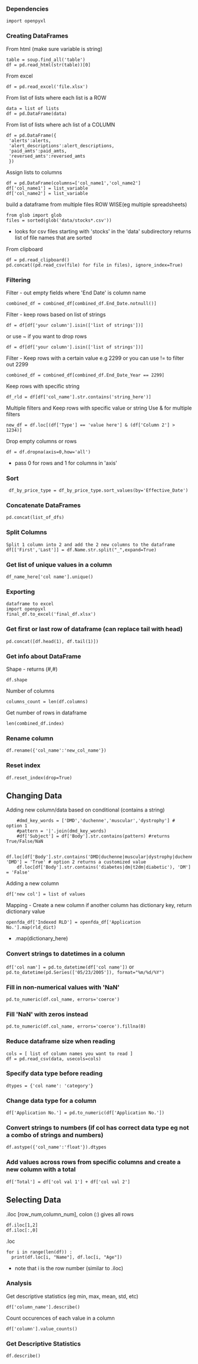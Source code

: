 ### Dependencies
`import openpyxl`

### Creating DataFrames
From html (make sure variable is string)
```
table = soup.find_all('table')
df = pd.read_html(str(table))[0]
```

From excel
```
df = pd.read_excel('file.xlsx')
```

From list of lists where each list is a ROW
```
data = list of lists
df = pd.DataFrame(data)
```

From list of lists where ach list of a COLUMN
```
df = pd.DataFrame({
 'alerts':alerts,
 'alert_descriptions':alert_descriptions,
 'paid_amts':paid_amts,
 'reversed_amts':reversed_amts
 })
```

Assign lists to columns
```
df = pd.DataFrame(columns=['col_name1','col_name2']
df['col_name1'] = list_variable
df['col_name2'] = list_variable
```

build a dataframe from multiple files ROW WISE(eg multiple spreadsheets)
```
from glob import glob
files = sorted(glob('data/stocks*.csv'))
```
- looks for csv files starting with 'stocks' in the 'data' subdirectory
returns list of file names that are sorted

From clipboard
```
df = pd.read_clipboard()
pd.concat((pd.read_csv(file) for file in files), ignore_index=True)
```

### Filtering
Filter - out empty fields where 'End Date' is column name
```
combined_df = combined_df[combined_df.End_Date.notnull()]
```

Filter - keep rows based on list of strings
```
df = df[df['your column'].isin(['list of strings'])]
```
or use ~ if you want to drop rows
```
df = df[df['your column'].isin(['list of strings'])]
```

Filter - Keep rows with a certain value e.g 2299 or you can use != to filter out 2299
```
combined_df = combined_df[combined_df.End_Date_Year == 2299]
```

Keep rows with specific string
```
df_rld = df[df['col_name'].str.contains('string_here')]
```

Multiple filters and Keep rows with specific value or string
Use & for multiple filters
```
new_df = df.loc[(df['Type'] == 'value here'] & (df['Column 2'] > 1234)]
```

Drop empty columns or rows
```
df = df.dropna(axis=0,how='all')
```
- pass 0 for rows and 1 for columns in 'axis'


### Sort
` df_by_price_type = df_by_price_type.sort_values(by='Effective_Date')`
 
### Concatenate DataFrames
`pd.concat(list_of_dfs)`

### Split Columns
```
Split 1 column into 2 and add the 2 new columns to the dataframe
df[['First','Last']] = df.Name.str.split("_",expand=True)
```

### Get list of unique values in a column
`df_name_here['col name'].unique()`

### Exporting
```
dataframe to excel
import openpyxl
final_df.to_excel('final_df.xlsx')
```

### Get first or last row of dataframe (can replace tail with head)
```
pd.concat([df.head(1), df.tail(1)])
```

### Get info about DataFrame
Shape - returns (#,#)
```
df.shape
```

Number of columns
```
columns_count = len(df.columns)
```

Get number of rows in dataframe
```
len(combined_df.index)
```

### Rename column
`df.rename({'col_name':'new_col_name'})`

### Reset index
`df.reset_index(drop=True)`

## Changing Data

Adding new column/data based on conditional (contains a string)
```
    #dmd_key_words = ['DMD','duchenne','muscular','dystrophy'] # option 1
    #pattern = '|'.join(dmd_key_words)
    #df['Subject'] = df['Body'].str.contains(pattern) #returns True/False/NaN
```
```
    df.loc[df['Body'].str.contains('DMD|duchenne|muscular|dystrophy|duchennes'), 'DMD'] = 'True' # option 2 returns a customized value
    df.loc[df['Body'].str.contains('diabetes|dm|t2dm|diabetic'), 'DM'] = 'False'
 ```

Adding a new column
```
df['new col'] = list of values
```

Mapping - Create a new column if another column has dictionary key, return dictionary value
```
openfda_df['Indexed RLD'] = openfda_df['Application No.'].map(rld_dict)
```
- .map(dictionary_here)

### Convert strings to datetimes in a column
`df['col nam'] = pd.to_datetime(df['col name'])`
or
`pd.to_datetime(pd.Series(['05/23/2005']), format="%m/%d/%Y")`

### Fill in non-numerical values with 'NaN'
`pd.to_numeric(df.col_name, errors='coerce')`

### Fill 'NaN' with zeros instead
`pd.to_numeric(df.col_name, errors='coerce').fillna(0)`

### Reduce dataframe size when reading
```
cols = [ list of column names you want to read ]
df = pd.read_csv(data, usecols=cols)
```

### Specify data type before reading
`dtypes = {'col name': 'category'}`

### Change data type for a column
```
df['Application No.'] = pd.to_numeric(df['Application No.'])
```

### Convert strings to numbers (if col has correct data type eg not a combo of strings and numbers)
`df.astype({'col_name':'float'}).dtypes`

### Add values across rows from specific columns and create a new column with a total
`df['Total'] = df['col val 1'] + df['col val 2']`

## Selecting Data
.iloc
[row_num,column_num], colon (:) gives all rows
```
df.iloc[1,2]
df.iloc[:,0]
```

.loc
```
for i in range(len(df)) : 
  print(df.loc[i, "Name"], df.loc[i, "Age"])
```
- note that i is the row number (similar to .iloc)

### Analysis

Get descriptive statistics (eg min, max, mean, std, etc)
```
df['column_name'].describe()
```

Count occurences of each value in a column
```
df['column'].value_counts()
```

### Get Descriptive Statistics
`df.describe()`






